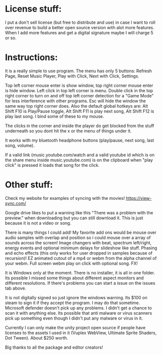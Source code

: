 # License stuff:

I put a don't sell license (but free to distribute and use) in case I want to roll over revenue to build a better open source version with alot more features. When I add more features and get a digital signature maybe I will charge 5 or so.

# Instructions:

It is a really simple to use program. The menu has only 5 buttons: Refresh Page, Reset Music Player, Play with Click, Next with Click, Settings.

Top left corner mouse enter is show window, top right corner mouse enter is hide window. Left click in top left corner is menu. Double click in the top right corner to turn on and off top left corner detection for a "Game Mode" for less interference with other programs. Esc will hide the window the same way top right corner does. Also the default global hotkeys are: Alt Shift F10 is Play/Pause toggle, Alt Shift F11 is play next song, Alt Shift F12 is play last song. I bind some of these to my mouse.

The clicks in the corner and inside the player do get blocked from the stuff underneath so you dont hit the x or the menu of things under it.

It works with my bluetooth headphone buttons (play/pause, next song, last song, volume).

If a valid link (music.youtube.com/watch and a valid youtube id which is on the share menu inside music.youtube.com) is on the clipboard when "play click" is pressed it loads that song for the click.

# Other stuff:

Check my website for examples of syncing with the movies! https://view-sync.com/

Google drive likes to put a warning like this "There was a problem with the preview." when downloading but you can still download it. This is just because it is not a video or song.

There is many things I could add! My favorite add ons would be mouse over audio samples with overlap and position so i could mouse over a array of sounds across the screen!
Image changers with beat, spectrum left/right, energy events and optional minimum delays for slideshow like stuff. Phasing and echo effects (this only works for user dropped in samples because of recursion)! EZ animated cutout of a mp4 or webm from the alpha channel of your webm. Full screen webm play on click with optional song. FX!

It is Windows only at the moment. There is no installer, it is all in one folder. Its possible I missed some things about different aspect monitors and different resolutions. If there's problems you can start a issue on the issues tab above.

It is not digitally signed so just ignore the windows warning. Its $100 on steam to sign it if they accept the program. I may do that sometime. Microsoft defender doesn't pick up any problems. I didn't get a chance to scan it with anything else. Its possible that anti malware or virus scanners pick up something even though I didn't put any malware or virus in it.

Currently I can only make the unity project open source if people have licenses to the assets I used in it (Vuplex WebView, Ultimate Sprite Shaders, Dot Tween). About $250 worth.

Big thanks to all the package and editor creators!
